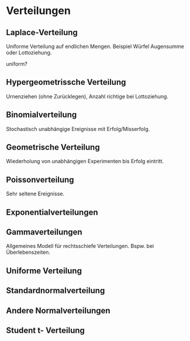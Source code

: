 # Verteilungen

## Laplace-Verteilung
Uniforme Verteilung auf endlichen Mengen.
Beispiel Würfel Augensumme oder Lottoziehung.

uniform?

## Hypergeometrissche Verteilung
Urnenziehen (ohne Zurücklegen), Anzahl richtige bei Lottoziehung.


## Binomialverteilung
Stochastisch unabhängige Ereignisse mit Erfolg/Misserfolg.


## Geometrische Verteilung
Wiederholung von unabhängigen Experimenten bis Erfolg eintritt.


## Poissonverteilung
Sehr seltene Ereignisse.

## Exponentialverteilungen

## Gammaverteilungen
Allgemeines Modell für rechtsschiefe Verteilungen. Bspw. bei Überlebenszeiten.

## Uniforme Verteilung

## Standardnormalverteilung

## Andere Normalverteilungen

## Student t- Verteilung

